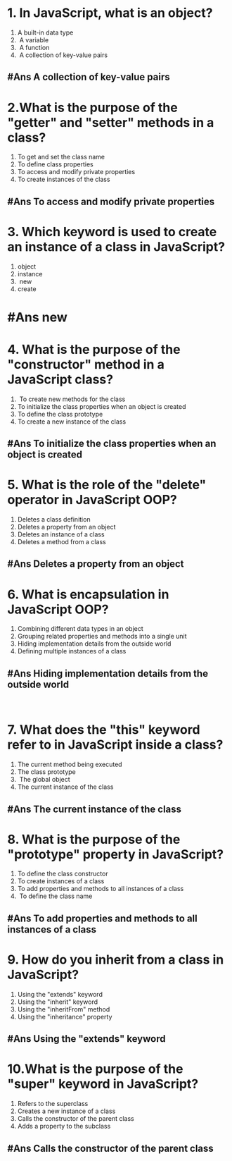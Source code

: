 # 1. In JavaScript, what is an object?

1. A built-in data type
2.  A variable
3.  A function
4.  A collection of key-value pairs
## #Ans A collection of key-value pairs


# 2.What is the purpose of the "getter" and "setter" methods in a class?
1. To get and set the class name
2. To define class properties
3. To access and modify private properties
4. To create instances of the class

## #Ans To access and modify private properties
# 3. Which keyword is used to create an instance of a class in JavaScript?

1. object
2. instance
3.  new
4. create

# #Ans new


# 4. What is the purpose of the "constructor" method in a JavaScript class?

1.  To create new methods for the class
2. To initialize the class properties when an object is created
3. To define the class prototype
4. To create a new instance of the class

## #Ans To initialize the class properties when an object is created


# 5. What is the role of the "delete" operator in JavaScript OOP?

1. Deletes a class definition
2. Deletes a property from an object
3. Deletes an instance of a class
4. Deletes a method from a class

## #Ans Deletes a property from an object


# 6. What is encapsulation in JavaScript OOP?

1. Combining different data types in an object
2. Grouping related properties and methods into a single unit
3. Hiding implementation details from the outside world
4. Defining multiple instances of a class

## #Ans Hiding implementation details from the outside world

 
# 7. What does the "this" keyword refer to in JavaScript inside a class?
1. The current method being executed
2. The class prototype
3.  The global object
4. The current instance of the class

## #Ans The current instance of the class


# 8. What is the purpose of the "prototype" property in JavaScript?

1. To define the class constructor
2. To create instances of a class
3. To add properties and methods to all instances of a class
4.  To define the class name
## #Ans To add properties and methods to all instances of a class

# 9. How do you inherit from a class in JavaScript?

1.  Using the "extends" keyword
2. Using the "inherit" keyword
3. Using the "inheritFrom" method
4. Using the "inheritance" property
## #Ans Using the "extends" keyword

# 10.What is the purpose of the "super" keyword in JavaScript?

1. Refers to the superclass
2. Creates a new instance of a class
3. Calls the constructor of the parent class
4. Adds a property to the subclass
## #Ans Calls the constructor of the parent class



  




